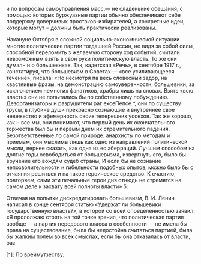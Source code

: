 и по вопросам самоуправления масс,— не сладенькие обещания, с помощью которых буржуазные партии обычно обеспечивают себе поддержку доверчивых простаков-избирателей, а конкретные идеи, которые могут = должны быть практически реализованы.

Накануне Октября в сложной социально-экономнческой ситуации многие политические партии тогдашней Россин, не видя за собой силы, способной переломить з желаемую сторону ход событий, считали невозможным взять в свон руки политическую власть. То же они думалн и о большевнках. Так, кадетская «Речь», в сентябре 1917 г., констатируя, что большевизм в Советах — «все усиливающееся течение», писала: «Но несмотря па весь словесный задор, на хвастяивые фразы, на демонстрацию самоуверенности, большевики, за исключением немногих фанатиков, храбры лишь на словах. Взять «всю власть» они не попытались бы по собственному побуждению. Дезорганизаторы н разрушители раг ехсеПепсе *, они по существу трусы, в глубине души прекрасно сознающие и внутреннее свое невежество и эфемерность своих теперешних уссехов. Так же хорошо, как н все мы, они понимают, что первый день их окончательного торжества был бы и первым днем их стремительного падения. Безответственные ло самой природе. анархисты по методам и приемам, они мыслимы лншь как одно из направлений политической мысли, вернее сказать, как одна из ес аберраций. Лучшим способом на долгие годы освободиться от большевизма, извергнуть его, было бы вручение его вождям судеб страны, И если бы не сознание непозволительностн и гибельности подобных опытов, можно было бы с отчаяния решиться и на такое героическое средство. К счастию, повторяем, сами эти печальные герои дня отнюдь не стремятся на самом деле к захвату всей полноты власти» 5.

Отвечая на попытки днскредитировать большевизм, В. И. Ленин написал в конце сентября статью «Удержат ли большевики государственную власть?», в которой со всей определенностью заявил: «Я прололжаю стоять на той точке зрения, что политическая партия вообще — а партия передового класса в особенности — не имела бы права на существование, была бы недостойна считаться партией, была бы жалким полем во всех смыслах, если бы она отказалась от власти, раз

[^]: По вреимутзеству.
